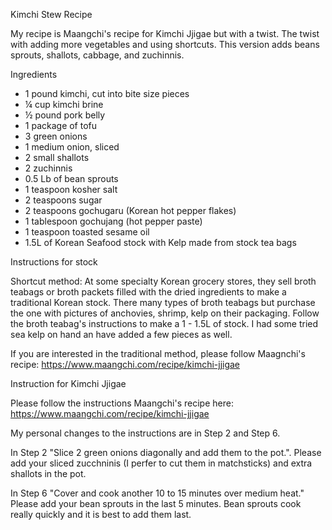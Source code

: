 Kimchi Stew Recipe

My recipe is Maangchi's recipe for Kimchi Jjigae but with a twist. The twist with adding more vegetables and using shortcuts. This version adds beans sprouts, shallots, cabbage, and zuchinnis.

Ingredients 

- 1 pound kimchi, cut into bite size pieces
- ¼ cup kimchi brine
- ½ pound pork belly
- 1 package of tofu 
- 3 green onions
- 1 medium onion, sliced
- 2 small shallots
- 2 zuchinnis
- 0.5 Lb of bean sprouts
- 1 teaspoon kosher salt
- 2 teaspoons sugar
- 2 teaspoons gochugaru (Korean hot pepper flakes)
- 1 tablespoon gochujang (hot pepper paste)
- 1 teaspoon toasted sesame oil
- 1.5L of Korean Seafood stock with Kelp made from stock tea bags

Instructions for stock


Shortcut method:
At some specialty Korean grocery stores, they sell broth teabags or broth packets filled with the dried ingredients to make a traditional Korean stock. There many types of broth teabags but purchase the one with pictures of anchovies, shrimp, kelp on their packaging. Follow the broth teabag's instructions to make a 1 - 1.5L of stock. I had some tried sea kelp on hand an have added a few pieces as well.

If you are interested in the traditional method, please follow Maagnchi's recipe: https://www.maangchi.com/recipe/kimchi-jjigae


Instruction for Kimchi Jjigae


Please follow the instructions Maangchi's recipe here: 
https://www.maangchi.com/recipe/kimchi-jjigae

My personal changes to the instructions are in Step 2 and Step 6.

In Step 2 "Slice 2 green onions diagonally and add them to the pot.". 
Please add your sliced zucchninis (I perfer to cut them in matchsticks) and extra shallots in the pot.

In Step 6 "Cover and cook another 10 to 15 minutes over medium heat." 
Please add your bean sprouts in the last 5 minutes. Bean sprouts cook really quickly and it is best to add them last. 
